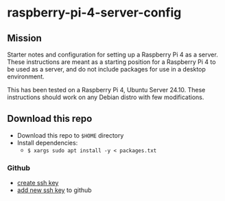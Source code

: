 # raspberry-pi-4-server-config

## Mission
Starter notes and configuration for setting up a Raspberry Pi 4 as a server.\
These instructions are meant as a starting position for a Raspberry Pi 4 to be used as a server, and do not include packages for use in a desktop environment.

This has been tested on a Raspberry Pi 4, Ubuntu Server 24.10.  These instructions should work on any Debian distro with few modifications.

## Download this repo
* Download this repo to `$HOME` directory
* Install dependencies:
    * `$ xargs sudo apt install -y < packages.txt`

### Github
* [create ssh key](https://docs.github.com/en/authentication/connecting-to-github-with-ssh/generating-a-new-ssh-key-and-adding-it-to-the-ssh-agent)
* [add new ssh key](https://docs.github.com/en/authentication/connecting-to-github-with-ssh/adding-a-new-ssh-key-to-your-github-account) to github
